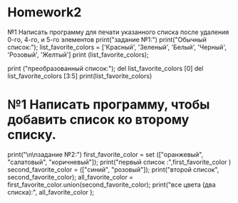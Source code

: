 # Homework2
 №1 Написать программу для печати указанного списка после удаления 0-го, 4-го, и 5-го элементов
print("задание №1:")
print("Обычный список:");
list_favorite_colors = ['Красный', 'Зеленый', 'Белый', 'Черный', 'Розовый', 'Желтый']
print (list_favorite_colors);

print ("преобразованный список:");
del list_favorite_colors [0]
del list_favorite_colors [3:5]
print(list_favorite_colors)


# №1 Написать программу, чтобы добавить список ко второму списку.
print("\n\nзадание №2:")
first_favorite_color = set (["оранжевый", "салатовый", "коричневый"]);
print("первый список :",first_favorite_color )
second_favorite_color = (["синий", "розовый"]);
print("второй список", second_favorite_color);
all_favorite_color = first_favorite_color.union(second_favorite_color);
print("все цвета (два списка):", all_favorite_color );
